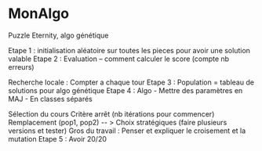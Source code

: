# MonAlgo
Puzzle Eternity, algo génétique

Etape 1 : initialisation aléatoire sur toutes les pieces pour avoir une solution valable Etape 2 : Evaluation – comment calculer le score (compte nb erreurs)

Recherche locale : Compter a chaque tour Etape 3 : Population = tableau de solutions pour algo génétique
Etape 4 : Algo - Mettre des paramètres en MAJ - En classes séparés

Sélection du cours
Critère arrêt (nb itérations pour commencer)
Remplacement (pop1, pop2) -- > Choix stratégiques (faire plusieurs versions et tester)
Gros du travail : Penser et expliquer le croisement et la mutation
Etape 5 : Avoir 20/20

